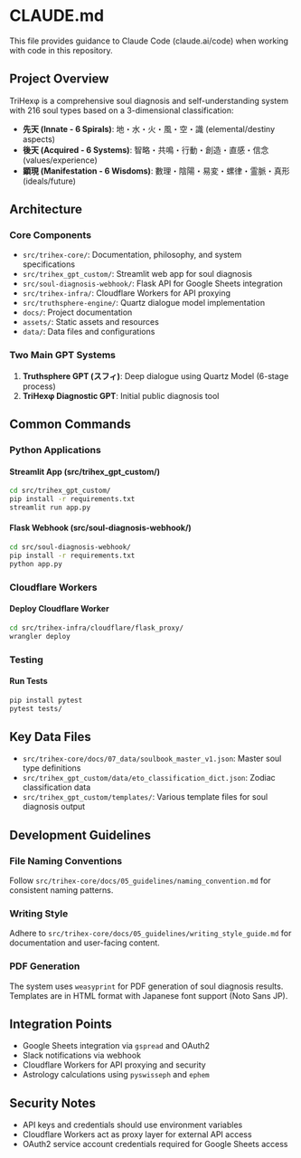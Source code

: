 # CLAUDE.md

This file provides guidance to Claude Code (claude.ai/code) when working with code in this repository.

## Project Overview

TriHexφ is a comprehensive soul diagnosis and self-understanding system with 216 soul types based on a 3-dimensional classification:
- **先天 (Innate - 6 Spirals)**: 地・水・火・風・空・識 (elemental/destiny aspects)
- **後天 (Acquired - 6 Systems)**: 智略・共鳴・行動・創造・直感・信念 (values/experience)
- **顕現 (Manifestation - 6 Wisdoms)**: 數理・陰陽・易変・螺律・霊脈・真形 (ideals/future)

## Architecture

### Core Components
- `src/trihex-core/`: Documentation, philosophy, and system specifications
- `src/trihex_gpt_custom/`: Streamlit web app for soul diagnosis
- `src/soul-diagnosis-webhook/`: Flask API for Google Sheets integration
- `src/trihex-infra/`: Cloudflare Workers for API proxying
- `src/truthsphere-engine/`: Quartz dialogue model implementation
- `docs/`: Project documentation
- `assets/`: Static assets and resources
- `data/`: Data files and configurations

### Two Main GPT Systems
1. **Truthsphere GPT (スフィ)**: Deep dialogue using Quartz Model (6-stage process)
2. **TriHexφ Diagnostic GPT**: Initial public diagnosis tool

## Common Commands

### Python Applications

#### Streamlit App (src/trihex_gpt_custom/)
```bash
cd src/trihex_gpt_custom/
pip install -r requirements.txt
streamlit run app.py
```

#### Flask Webhook (src/soul-diagnosis-webhook/)
```bash
cd src/soul-diagnosis-webhook/
pip install -r requirements.txt
python app.py
```

### Cloudflare Workers

#### Deploy Cloudflare Worker
```bash
cd src/trihex-infra/cloudflare/flask_proxy/
wrangler deploy
```

### Testing

#### Run Tests
```bash
pip install pytest
pytest tests/
```

## Key Data Files

- `src/trihex-core/docs/07_data/soulbook_master_v1.json`: Master soul type definitions
- `src/trihex_gpt_custom/data/eto_classification_dict.json`: Zodiac classification data
- `src/trihex_gpt_custom/templates/`: Various template files for soul diagnosis output

## Development Guidelines

### File Naming Conventions
Follow `src/trihex-core/docs/05_guidelines/naming_convention.md` for consistent naming patterns.

### Writing Style
Adhere to `src/trihex-core/docs/05_guidelines/writing_style_guide.md` for documentation and user-facing content.

### PDF Generation
The system uses `weasyprint` for PDF generation of soul diagnosis results. Templates are in HTML format with Japanese font support (Noto Sans JP).

## Integration Points

- Google Sheets integration via `gspread` and OAuth2
- Slack notifications via webhook
- Cloudflare Workers for API proxying and security
- Astrology calculations using `pyswisseph` and `ephem`

## Security Notes

- API keys and credentials should use environment variables
- Cloudflare Workers act as proxy layer for external API access
- OAuth2 service account credentials required for Google Sheets access
